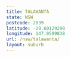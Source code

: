 ```yaml
---
title: TALAWANTA
state: NSW
postcode: 2839
latitude: -29.60129298
longitude: 147.0599838
url: /nsw/talawanta/
layout: suburb
---
```

